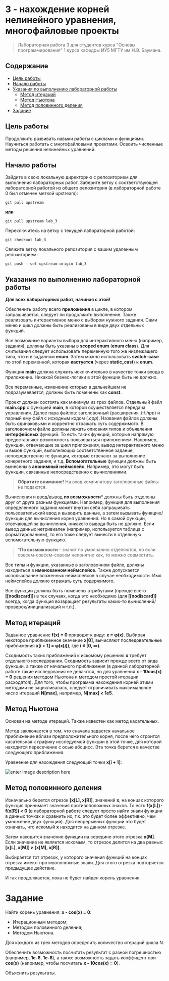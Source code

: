 # 3 - нахождение корней нелинейного уравнения, многофайловые проекты

> Лабораторная работа 3 для студентов курса "Основы программирования" 1 курса кафедры ИУ5 МГТУ им Н.Э. Баумана.

## Содержание

 - [Цель работы](#цель-работы)
 - [Начало работы](#начало-работы)
 - [Указания по выполнению лабораторной работы](#указания-по-выполнению-лабораторной-работы)
	 - [Метод итераций](#метод-итераций)
	 - [Метод Ньютона](#метод-ньютона)
	 - [Метод половинного деления](#метод-половинного-деления)
 - [Задание](#задание)

## Цель работы

Продолжить развивать навыки работы с циклами и функциями. Научиться работать с многофайловыми проектами. Освоить численные методы решения нелинейных уравнений.

## Начало работы

Зайдите в свою локальную директорию с репозиторием для выполнения лабораторных работ. Заберите ветку с соответствующей лабораторной работой из общего репозитория (в лабораторной работе 0 был отмечен меткой upstream):

```
git pull upstream
```

**или**

```
git pull upstream lab_3
```

Переключитесь на ветку с текущей лабораторной работой:

```
git checkout lab_3
```

Свяжите ветку локального репозитория с вашим удаленным репозиторием:

```
git push --set-upstream origin lab_3
```

## Указания по выполнению лабораторной работы

**Для всех лабораторных работ, начиная с этой!**

Обеспечить работу всего **приложения** в цикле, в котором запрашивается, следует ли продолжить выполнение. Также реализовать интерактивное меню с выбором нужного задания. Сами меню и цикл должны быть реализованы в виде двух отдельных функций.

Все возможные варианты выбора для интерактивного меню (например, задания), должны быть указаны в **scoped enum** (**enum class**). Для считывания следует использовать переменную того же низлежащего типа, что и в заданном **enum**. Затем можно использовать **switch-case** по этой переменной, которая **кастуется** (через **static_cast**) к **enum**.

Функция **main** должна служить исключительно в качестве точки входа в приложение. Никакой бизнес-логики в этой функции быть не должно.

Все переменные, изменение которых в дальнейшем не подразумевается, должны быть помечены как **const**.

Проект должен состоять как минимум из трех файлов. Отдельный файл **main.cpp** с функцией **main**, в которой осуществляется передача управления. Далее пара файлов: заголовочный (расширения *.h*/*.hpp*) и парный ему файл с исходным кодом (*.cpp*). Названия файлов должны быть одинаковыми и корректно отражать суть содержимого. В заголовочном файле должны лежать описания типов и объявления **интерфейсных** функций. То есть таких функций, которые напрямую предоставляют возможность пользоваться приложением. Например, функции, отвечающие за цикл приложения, вывод интерактивного меню и вызов функций, выполняющих соответственное задание, непосредственно те функции, которые отвечают за выполнение конкретного задания, и т.д. **Вспомогательные** функции должны быть вынесены в **анонимный неймспейс**. Например, это могут быть функции, связанные непосредственно с вычислениями.

> **Обратите внимание!** На вход компилятору заголовочные файлы не подаются.

Вычисления и ввод/вывод **по возможности*** должны быть отделены друг от друга разным функциями. Например, функция для выполнения определенного задания может внутри себя запрашивать пользовательский ввод и выводить данные, а затем вызывать функцию/функции для вычисления корня уравнения. Но в самой функции, отвечающей за вычисления, никакого вывода быть не должно. Если вывод данных нетривиален (например, используется таблица с форматированием), то его тоже следует вынести в отдельную вспомогательную функцию.

> ***По возможности** - значит по умолчанию отделяются, но если совсем-совсем-совсем непонятно как, то можно совместить.

Все типы и функции, указанные в заголовочном файле, должны находиться в **именованном неймспейсе**. Также допускается использование вложенных неймспейсов в случае необходимости. Имя неймспейса должно отражать суть содержимого.

Все функции должны быть помечены атрибутами (прежде всего **[[nodiscard]]**) в тех случаях, когда это необходимо (для **[[nodiscard]]** всегда, когда функция возвращает результаты каких-то вычислений/проверок/инициализаций и т.п.).

## Метод итераций

Заданное уравнение **f(x) = 0** приводят к виду: **x = φ(x)**. Выбирая некоторое приближенное значение **x[0]**, вычисляют последовательные приближения **x[i + 1] = φ(x[i])**, где **i ∊ [0, ∞)**.

Сходимость таких приближений к искомому решению **x** требует отдельного исследования. Сходимость зависит прежде всего от вида функции, а также от начального приближения (в данной лабораторной работе такие исследования не делаются, но для уравнения **x - 10cos(x) = 0** решения методом Ньютона и методом простой итерации расходятся). Для того, чтобы программа нахождения корней этими методами не зацикливалась, следует ограничивать максимальное число итераций **N[max]**, например, **N[max] < 1e5**.

## Метод Ньютона

Основан на методе итераций. Также известен как метод касательных.

Метод заключается в том, что сначала задается начальное приближение вблизи предположительного корня, после чего строится касательная к графику исследуемой функции в этой точке, для которой находится пересечение с осью абсцисс. Эта точка берется в качестве следующего приближения.

Уравнение для нахождения следующий точки **x[i + 1]**:

![enter image description here](https://sun9-21.userapi.com/s/v1/ig2/uhrzQFeHQvaSGAT0zjDvsgU5LDhjExrtoRZ1ElRlyapu6W_xoefxl1dmixxR70oQY54mIK2wtwuMAcWlaR2vw0gD.jpg?quality=95&as=32x12,48x19,72x28,108x42,160x62,240x93,256x99&from=bu&u=4gGoLkKcZkK2BifOSeHfuCgTVTAQ3w889TDTlcn4-2c&cs=256x99)

## Метод половинного деления

Изначально берется отрезок **[x[L], x[R]]**, значений **x**, на концах которого функция принимает значения противоположных знаков. То есть **f(x[L]) ∙ f(x[R]) < 0** (в лабораторной работе следует просто найти знаки функции в данных точках и сравнить их, т.к. это будет более эффективно, чем умножение двух функций). Для непрерывных функций это будет означать, что искомый **x** находится на данном отрезке.

Затем находится значение функции на середине этого отрезка **x[M]**. Если значение не является искомым, то отрезок делится на два равных: **[x[L], x[M]]** и **[x[M], x[R]]**.

Выбирается тот отрезок, у которого значения функций на концах отрезка имеют противоположные знаки. Для этого отрезка повторяется предыдущее действие.

И так продолжается, пока не будет найден корень уравнения.


# Задание

Найти корень уравнения: **x - cos(x) = 0**:

 - Итерационным методом;
 - Методом половинного деления;
 - Методом Ньютона.

Для каждого из трех методов определить количество итераций цикла N.

Обеспечить возможность посчитать результат с разной погрешностью (например, **1e-6**, **1e-8**), а также возможность задать коэффицент при **cos(x)** (например, чтобы посчитать **x - 10cos(x) = 0**).

Объяснить результаты.
